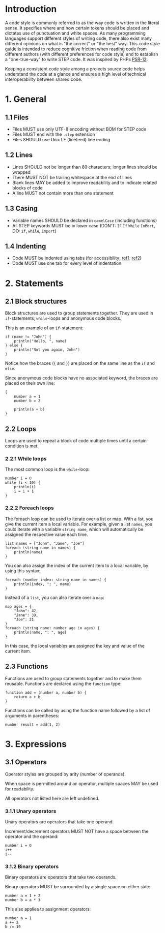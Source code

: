 # Introduction

A code style is commonly referred to as the way code is written in the literal sense.
It specifies where and how certain tokens should be placed and dictates use of punctuation and white spaces.
As many programming languages support different styles of writing code, there also exist many different opinions on what
is "the correct" or "the best" way.
This code style guide is intended to reduce cognitive friction when reading code from different authors (with different
preferences for code style) and to establish a "one-true-way" to write STEP code.
It was inspired by PHPs [PSR-12](https://www.php-fig.org/psr/psr-12/).

Keeping a consistent code style among a projects source code helps understand the code at a glance and ensures a high
level of technical interoperability between shared code.

# 1. General

## 1.1 Files

- Files MUST use only UTF-8 encoding without BOM for STEP code
- Files MUST end with the `.step` extension
- Files SHOULD use Unix LF (linefeed) line ending

## 1.2 Lines

- Lines SHOULD not be longer than 80 characters; longer lines should be wrapped
- There MUST NOT be trailing whitespace at the end of lines
- Blank lines MAY be added to improve readability and to indicate related blocks of code
- A line MUST not contain more than one statement

## 1.3 Casing

- Variable names SHOULD be declared in `camelCase` (including functions)
- All STEP keywords MUST be in lower case (DON'T: `IF` `If` `While` `ImPort`, DO: `if`, `while`, `import`)

## 1.4 Indenting

- Code MUST be indented using tabs (for
  accessibility; [ref1](https://adamtuttle.codes/blog/2021/tabs-vs-spaces-its-an-accessibility-issue/); [ref2](https://alexandersandberg.com/articles/default-to-tabs-instead-of-spaces-for-an-accessible-first-environment/))
- Code MUST use one tab for every level of indentation

# 2. Statements

## 2.1 Block structures

Block structures are used to group statements together.
They are used in `if`-statements, `while`-loops and anonymous code blocks.

This is an example of an `if`-statement:

```step
if (name != "John") {
	println("Hello, ", name)
} else {
	println("Not you again, John")
}
```

Notice how the braces (`{` and `}`) are placed on the same line as the `if` and `else`.

Since anonymous code blocks have no associated keyword, the braces are placed on their own line:

```step
{
	number a = 1
	number b = 2

	println(a + b)
}
```

## 2.2 Loops

Loops are used to repeat a block of code multiple times until a certain condition is met.

### 2.2.1 While loops

The most common loop is the `while`-loop:

```step
number i = 0
while (i < 10) {
	println(i)
	i = i + 1
}
```

### 2.2.2 Foreach loops

The foreach loop can be used to iterate over a list or map. With a list, you give the current item a local variable.
For example, given a list `names`, you could iterate with a variable `string name`, which will automatically be
assigned the respective value each time.

```step
list names = ["John", "Jane", "Joe"]
foreach (string name in names) {
    println(name)
}
```

You can also assign the index of the current item to a local variable, by using this syntax:

```step
foreach (number index: string name in names) {
    println(index, ": ", name)
}
```

Instead of a `list`, you can also iterate over a `map`:

```step
map ages = {
    "John": 42,
    "Jane": 39,
    "Joe": 21
}
foreach (string name: number age in ages) {
    println(name, ": ", age)
}
```

In this case, the local variables are assigned the key and value of the current item.

## 2.3 Functions

Functions are used to group statements together and to make them reusable.
Functions are declared using the `function` type:

```step
function add = (number a, number b) {
	return a + b
}
```

Functions can be called by using the function name followed by a list of arguments in parentheses:

```step
number result = add(1, 2)
```

# 3. Expressions

## 3.1 Operators

Operator styles are grouped by arity (number of operands).

When space is permitted around an operator, multiple spaces MAY be used for readability.

All operators not listed here are left undefined.

### 3.1.1 Unary operators

Unary operators are operators that take one operand.

Increment/decrement operators MUST NOT have a space between the operator and the operand:

```step
number i = 0
i++
i--
```

### 3.1.2 Binary operators

Binary operators are operators that take two operands.

Binary operators MUST be surrounded by a single space on either side:

```step
number a = 1 + 2
number b = a * 3
```

This also applies to assignment operators:

```step
number a = 1
a += 2
b /= 10
```
